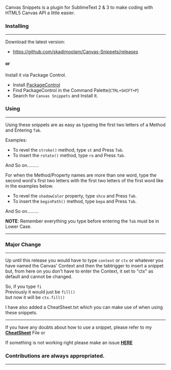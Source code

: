 Canvas Snippets is a plugin for SublimeText 2 & 3 to make coding with HTML5 Canvas API a little easier.



### Installing
***
Download the latest version:  

* https://github.com/skadimoolam/Canvas-Snippets/releases

#### or

Install it via Package Control.  

* Install [PackageControl](https://packagecontrol.io/installation)        
* Find PackageControl in the Command Palette(`CTRL+SHIFT+P`)  
* Search for `Canvas Snippets` and Install it.


### Using
***
Using these snippets are as easy as typeing the first two letters of a Method and Entering `Tab`.

Examples:

* To revel the `stroke()` method, type `st` and Press `Tab`.
* To insert the `rotate()` method, type `ro` and Press `Tab`.

And So on.........

For when the Method/Property names are more than one word, type the second word's first two letters with the first two letters of the first word like in the examples below.

* To revel the `shadowColor` property, type `shco` and Press `Tab`.
* To insert the `beginPath()` method, type `bepa` and Press `Tab`.

And So on.........

**NOTE**: Remember everything you type before entering the `Tab` must be in Lower Case.
***

### Major Change
***
Up until this release you would have to type `context` or `ctx` or whatever you have named the Canvas' Context and then the tabtrigger to insert a snippet but, from here on you don't have to enter the Context, it set to "ctx" as default and cannot be changed.

So, if you type `fi`  
Previously it would just be `fill()`  
but now it will be `ctx.fill()`

I have also added a CheatSheet.txt which you can make use of when using these snippets.

***

If you have any doubts about how to use a snippet, please refer to my **[CheatSheet](https://github.com/skadimoolam/Canvas-Snippets/blob/master/CheatSheet.md)** File or

If something is not working right please make an issue **[HERE](https://github.com/skadimoolam/Canvas-Snippets/issues)**

### Contributions are always appropriated.

***
